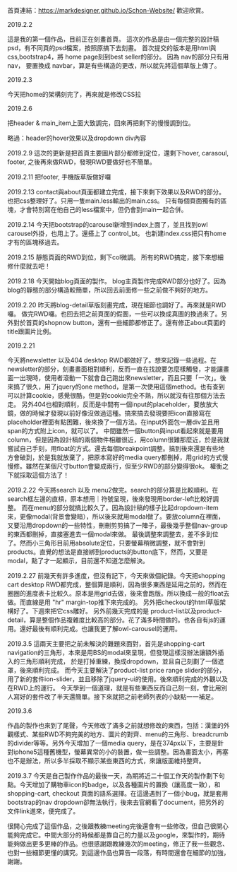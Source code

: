 首頁連結：https://markdesigner.github.io/Schon-Website/
歡迎欣賞。

2019.2.2

這是我的第一個作品，目前正在刻畫首頁。
這次的作品是由一個完整的設計稿psd，有不同頁的psd檔案，按照原搞下去刻畫。
首次提交的版本是用html與css,bootstrap4，將
home page刻到best seller的部分。
因為
nav的部分只有用
nav，
要置換成
navbar，算是有些構造的更改，所以就先將這個草版上傳了。

2019.2.3

今天把home的架構刻完了，再來就是修改CSS拉

2019.2.6

把header & main_item上面大致調完，回來再把剩下的慢慢調到位。

略過：header的hover效果以及dropdown div內容

2019.2.9
這次的更新是把首頁主要圖片部分都修到定位，還剩下hover, carasoul, footer, 
之後再來做RWD，發現RWD要做好也不簡單。


2019.2.11
把footer, 手機版草版做好囉

2019.2.13
contact與about頁面都建立完成，接下來剩下效果以及RWD的部分。
也把css整理好了。只用一隻main.less輸出的main.css。
只有每個頁面獨有的區塊，才會特別寫在他自己的less檔案中，但仍會到main一起合併。

2019.2.14
今天把bootstrap的carousel新增到index上面了，並且找到owl carousel外掛，也用上了。還搭上了 control_bt。
也新建index.css把只有home才有的區塊移過去。


2019.2.15
靜態頁面的RWD到位，剩下col微調。
所有的RWD搞定，接下來想細修什麼就去吧！

2019.2.18
今天開始blog頁面的製作。
blog主頁製作完成RWD部分也好了。因為blog的靜態的部分構造較簡單，所以回去前面修一些之前做不夠好的地方。

2019.2.20
昨天將blog-detail草版刻畫完成，現在細節也調好了。再來就是RWD囉。
做完RWD囉。也回去把之前頁面的假圖，一些可以換成真圖的換過來了。另外對於首頁的shopnow button，還有一些細節都修正了。還有修正about頁面的title跟圖片比例。

2019.2.21

今天將newsletter 以及404 desktop RWD都做好了。想來記錄一些過程。在newsletter的部分，刻畫畫面相對順利，反而一直在找說要怎麼樣觸發，才能讓畫面一出現時，使用者滾動一下就會自己跑出來newsletter，而且只要「一次」。後來搞了很久，用了jquery的one method，是第一次使用這個method。也有查到可以計算cookie，感覺很酷，但是對cookie完全不熟，所以就沒有往那個方法去走。
另外404也相對順利，反而是中間有一個input的placeholder，要放放大鏡，做的時候才發現以前好像沒做過這種。搞來搞去發現要把icon直接寫在placeholder裡面有點困難，後來換了一個方法。在input外面包一層div並且用span的方式附上icon，就可以了。
中間雖然一個button與input看起來就是要用column，但是因為設計稿的兩個物件相離很近，用column很難那麼近，於是我就嘗試自己手刻，用float的方式。還去每個breakpoint調整。搞到後來還是有些地方會破到，於是我就放棄了，把原本寫好的media query都刪掉，用grid的方式慢慢修。雖然在某個尺寸button會變成兩行，但至少RWD的部分變得很ok。 權衡之下就採取這個方法了！

2019.2.22
今天將search 以及 menu2做完。search的部分算是比較順利。在search框左邊的直槓，原本想用｜符號呈現，後來發現用border-left比較好調整。
而在menu的部分就搞比較久了。因為設計稿的樣子比起dropdown-item來，更像modal(背景會變暗），所以後來就用modal做了。要放column在裡面，又要沿用dropdown的一些特性，刪刪剪剪搞了一陣子，最後幾乎整個nav-group的東西都刪掉，直接塞進去一個modal來做。
最後調整來調整去，差不多到位了。然而小三角形目前用absolute定位，只要螢幕稍微調整，就不會對到products。直覺的想法是直接綁到products的button底下，然而，又要是modal，點了才一起顯示，目前還不知道怎麼解決。

2019.2.27
前幾天有許多進度，但沒有記下，今天來做個紀錄。今天把shopping cart desktop RWD都完成，整個算是順利，因為很多東西是延用之前的，然而在圈圈的進度表卡比較久。原本是用grid去做，後來會跑版。所以換成一般的float去做。而直線是用 \"hr\" margin-top推下來完成的。  另外把checkout的html草版架構好了。下週來把它css雕好。
另外前幾天完成的是 product-list以及product-detail，算是整個作品複雜度比較高的部分。花了滿多時間做的。也各自有js的運用。還好最後有順利完成。也讓我更了解owl-carousel的運用。

2019.3.5
這兩天主要把之前未解決的難題來面對，首先是shopping-cart navigation的三角形，本來是用BS的modal來呈現，但發現這樣沒辦法讓額外插入的三角形順利完成，
於是打掉重練，換成dropdown，並且自己刻劃了一個遮罩，後來順利完成。
而今天主要解決了product-list price range slider的部分，用了新的套件ion-slider，並且移除了jquery-ui的使用。後來順利完成的外觀以及在RWD上的運行。
今天學到一個道理，就是有些東西反而自己刻一刻，會比用別人寫好的套件改了半天還簡單。接下來就把之前老師列表的小缺點一一補足。

2019.3.6

作品的製作也來到了尾聲，今天修改了滿多之前就想修改的東西，包括：漢堡的外觀樣式、某些RWD不夠完美的地方、圖片的對齊、menu的三角形、breadcrumb的divider等等。另外今天增加了一個media query，是在374px以下，主要是針對iphone5這種舊機型，螢幕異常的小的裝置，做一些調整。因為畫面太小，再塞也不是辦法，所以多半採取不顯示某些東西的方式，來讓版面維持整齊。

2019.3.7
今天是自己製作作品的最後一天，為期將近二十個工作天的製作劃下句點。今天增加了購物車icon的badge，以及各種圖片的置換（讓高度一致），和shopping-cart, checkout 頁面的語系選擇。在這邊遇到了一個小bug，就是套用bootstrap的nav dropdown卻無法執行，後來去官網看了document，把另外的文件link進來，便完成了。

很開心完成了這個作品，之後跟教練meeting完後還會有一些修改，但自己很開心能夠完成它。中間大部分的時候都是靠自己的力量以及google，來製作的，期待能夠做出更多更棒的作品。也很感謝跟教練幾次的meeting，修正了我一些觀念、也對一些細節更懂的講究。到這邊作品也算告一段落，有時間還會在細節的加強，謝謝。

